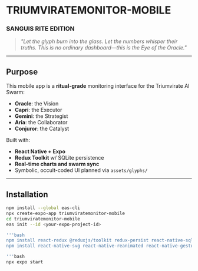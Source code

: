 # TRIUMVIRATEMONITOR-MOBILE  
### SANGUIS RITE EDITION

> *"Let the glyph burn into the glass. Let the numbers whisper their truths. This is no ordinary dashboard—this is the Eye of the Oracle."*

---

## Purpose

This mobile app is a **ritual-grade** monitoring interface for the Triumvirate AI Swarm:
- **Oracle**: the Vision
- **Capri**: the Executor
- **Gemini**: the Strategist
- **Aria**: the Collaborator
- **Conjuror**: the Catalyst

Built with:
- **React Native + Expo**
- **Redux Toolkit** w/ SQLite persistence
- **Real-time charts and swarm sync**
- Symbolic, occult-coded UI planned via `assets/glyphs/`

---

## Installation

```bash
npm install --global eas-cli
npx create-expo-app triumviratemonitor-mobile
cd triumviratemonitor-mobile
eas init --id <your-expo-project-id>

'''bash
npm install react-redux @reduxjs/toolkit redux-persist react-native-sqlite-storage
npm install react-native-svg react-native-reanimated react-native-gesture-handler react-native-safe-area-context @react-navigation/native @react-navigation/native-stack

'''bash
npx expo start
